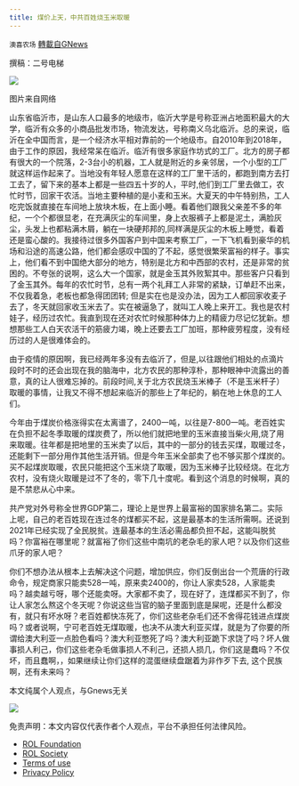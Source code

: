 ```yaml
---
title: 煤价上天，中共百姓烧玉米取暖
---
```

`澳喜农场` [轉載自GNews](https://gnews.org/zh-hans/1649996/)

撰稿：二号电梯

![](https://assets.gnews.org/wp-content/uploads/2021/11/Picture1-9.jpg)

图片来自网络

山东省临沂市，是山东人口最多的地级市，临沂大学是号称亚洲占地面积最大的大学，临沂有众多的小商品批发市场，物流发达，号称南义乌北临沂。总的来说，临沂在全中国而言，是一个经济水平相对靠前的一个地级市。自2010年到2018年，由于工作的原因，我经常呆在临沂。临沂有很多家庭作坊式的工厂。北方的房子都有很大的一个院落，2-3台小的机器，工人就是附近的乡亲邻居，一个小型的工厂就这样运作起来了。当地没有年轻人愿意在这样的工厂里干活的，都跑到南方去打工去了，留下来的基本上都是一些四五十岁的人，平时,他们到工厂里去做工，农忙时节，回家干农活。当地主要种植的是小麦和玉米。大夏天的中午特别热，工人吃完饭就直接在车间地上放块木板，在上面小睡。看着他们跟我父亲差不多的年纪，一个个都很显老，在充满灰尘的车间里，身上衣服裤子上都是泥土，满脸灰尘，头发上也都粘满木屑，躺在一块硬邦邦的,同样满是灰尘的木板上睡觉，看着还是蛮心酸的。我接待过很多外国客户到中国来考察工厂，一下飞机看到豪华的机场和沿途的高速公路，他们都会感叹中国的了不起，感觉很繁荣富裕的样子。事实上，他们看不到中国绝大部分的地方，特别是北方和中西部的农村，还是非常的贫困的。不夸张的说啊，这么大一个国家，就是金玉其外败絮其中。那些客户只看到了金玉其外。每年的农忙时节，总有一两个礼拜工人非常的紧缺，订单赶不出来，不仅我着急，老板也都急得团团转; 但是实在也是没办法，因为工人都回家收麦子去了，冬天就回家收玉米去了。实在被逼急了，就叫工人晚上来开工。我也是农村娃子，经历过农忙。我直到现在还对农忙时候那种体力上的精疲力尽记忆犹新。想想那些工人白天农活干的筋疲力竭，晚上还要去工厂加班，那种疲劳程度，没有经历过的人是很难体会的。

由于疫情的原因啊，我已经两年多没有去临沂了，但是,以往跟他们相处的点滴片段时不时的还会出现在我的脑海中，北方农民的那种淳朴，那种眼神中流露出的善意，真的让人很难忘掉的。前段时间,关于北方农民烧玉米棒子（不是玉米杆子）取暖的事情，让我又不得不想起来临沂的那些上了年纪的，躺在地上休息的工人们。

今年由于煤炭价格涨得实在太离谱了，2400一吨，以往是7-800一吨。老百姓实在负担不起冬季取暖的煤炭费了，所以他们就把地里的玉米直接当柴火用,烧了用来取暖。往年都是把地里的玉米卖了以后，其中的一部分的钱去买煤，取暖过冬，还能剩下一部分用作其他生活开销。但是今年玉米全部卖了也不够买那个煤炭的。买不起煤炭取暖，农民只能把这个玉米烧了取暖，因为玉米棒子比较经烧。在北方农村，没有烧火取暖是过不了冬的，零下几十度呢。看到这个消息的时候啊，真的是不禁悲从心中来。

共产党对外号称全世界GDP第二，理论上是世界上最富裕的国家排名第二。实际上呢，自己的老百姓现在连过冬的煤都买不起，这是最基本的生活所需啊。还说到2021年已经实现了全民脱贫。连最基本的生活必需品都负担不起，这能叫脱贫吗？你富裕在哪里呢？就富裕了你们这些中南坑的老杂毛的家人吧？以及你们这些爪牙的家人吧？

你们不想办法从根本上去解决这个问题，增加供应，你们反倒出台一个荒唐的行政命令，规定商家只能卖528一吨，原来卖2400的，你让人家卖528，人家能卖吗？越卖越亏呀，哪个还能卖呀。大家都不卖了，现在好了，连煤都买不到了，你让人家怎么熬这个冬天呢？你说这些当官的脑子里面到底是屎呢，还是什么都没有，就只有坏水呀？老百姓都快冻死了，你们这些老杂毛们还不舍得花钱进点煤炭吗？或者说啊，宁可老百姓无煤取暖，也决不从澳大利亚买煤，就是为了你要的所谓给澳大利亚一点脸色看吗？澳大利亚憋死了吗？澳大利亚跪下求饶了吗？坏人做事损人利己，你们这些老杂毛做事损人不利己，还损人损几，你们这是蠢吗？不仅坏，而且蠢啊，，如果继续让你们这样的混蛋继续盘踞着为非作歹下去, 这个民族啊，还有未来吗？

本文纯属个人观点，与Gnews无关

![](https://assets.gnews.org/wp-content/uploads/2021/10/澳喜图标2-1.jpg)

 

免责声明：本文内容仅代表作者个人观点，平台不承担任何法律风险。

- [ROL Foundation](https://rolfoundation.org/)
- [ROL Society](https://rolsociety.org/)
- [Terms of use](https://gnews.org/terms-of-use-3/)
- [Privacy Policy](https://gnews.org/privacy-policy/)
